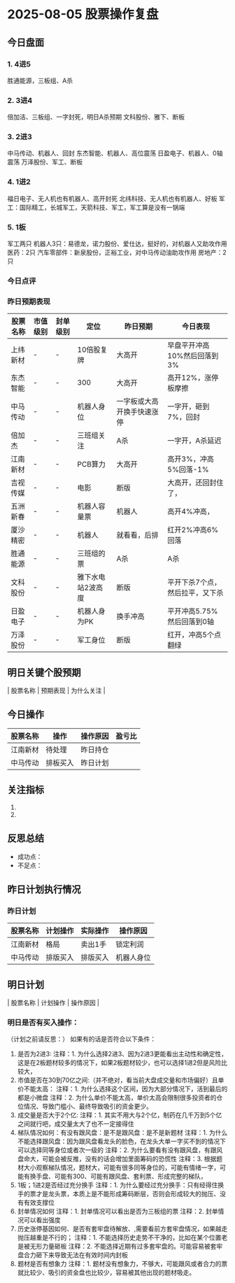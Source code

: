 # 2025-08-05 股票操作复盘

## 今日盘面
### 1. 4进5
胜通能源，三板组、A杀
### 2. 3进4
倍加洁、三板组、一字封死，明日A杀预期
文科股份、雅下、断板
### 3. 2进3
中马传动、机器人、回封
东杰智能、机器人、高位震荡
日盈电子、机器人、0轴震荡
万泽股份、军工、断板
### 4. 1进2
福日电子、无人机也有机器人、高开封死
北纬科技、无人机也有机器人、好板
军工：国际精工，长城军工，天箭科技、军工，军工算是没有一锅端
### 5. 1板
军工两只
机器人3只：易德龙，诺力股份、爱仕达，挺好的，对机器人又助攻作用
医药：2只
汽车零部件：新泉股份，正裕工业，对中马传动油助攻作用
房地产：2只
### 今日点评
### 昨日预期表现

| 股票名称 | 市值级别 | 封单级别 | 定位 | 昨日预期 | 今日表现 |
|---------|----------|----------|------|----------|----------|
| 上纬新材 | - | - | 10倍股复牌 | 大高开 | 早盘平开冲高10%然后回落到3% |
| 东杰智能 | - | - | 300 | 大高开 | 高开12%，涨停板摩擦 |
| 中马传动 | - | - | 机器人身位 | 一字板或大高开换手快速涨停 | 一字开，砸到7%，回封 |
| 倍加杰 | - | - | 三班组关注 | A杀 | 一字开，A杀延迟 |
| 江南新材 | - | - | PCB算力 | 大高开 | 高开3%，冲高5%回落-1% |
| 吉视传媒 | - | - | 电影 | 断版 | 大高开，还回封住了， |
| 五洲新春 | - | - | 机器人容量票 | 机器人 | 高开4%冲高， |
| 厦沙精密 | - | - | 机器人 | 就看看，后排 | 红开2%冲高6%回落 |
| 胜通能源 | - | - | 三班组的票 | A杀 | A杀 |
| 文科股份 | - | - | 雅下水电站2波高度 | 断版 | 平开下杀7个点，然后拉平，又下杀 |
| 日盈电子 | - | - | 机器人身为PK | 换手冲高 | 平开冲高5.75%然后回落到0轴 |
| 万泽股份 | - | - | 军工身位 | 断版 | 红开，冲高5个点翻绿 |

## 明日关键个股预期
| 股票名称 | 预期表现 | 为什么关注 |

## 今日操作

| 股票名称 | 操作 | 操作原因 | 盈亏比 |
|---------|------|----------|--------|
| 江南新材 | 待处理 | 昨日持仓 |  |
| 中马传动 | 排板买入 | 昨日计划 |  |

## 关注指标
1. 
2. 

## 反思总结
- 成功点：
- 不足点：

## 昨日计划执行情况
### 昨日计划

| 股票名称 | 计划操作 | 实际操作 | 操作原因 |
|---------|----------|----------|----------|
| 江南新材 | 格局 | 卖出1手 | 锁定利润 |
| 中马传动 | 排版买入 | 排版买入 | 机器人身位 |

## 明日计划
| 股票名称 | 计划操作 | 操作原因 |

### 明日是否有买入操作：
（计划之前请反思：）
如果有的话是否符合以下条件：
1. 是否为2进3:
   注释：1. 为什么选择2进3、因为2进3更能看出主动性和确定性，这是在2板题材较多的情况下，如果2板题材较少，也可以选择1进2但是风险比较大，
2. 市值是否在30到70亿之间:（并不绝对，看当前大盘成交量和市场偏好）且单价不能太高：
   注释：1. 为什么选择这个区间，因为大部分情况下，活到最后的都是小微盘
   注释：2. 为什么单价不能太高，单价太高会限制很多投资者的仓位情况、导致门槛小、最终导致吸引的资金更少。
3. 成交量是否大于2个亿:
   注释：1. 其实不用大与2个亿，制药在几千万到5个亿之间就行吧，成交量太大了也不一定接得住
4. 梯队情况如何：有没有跟风盘：是不是跟风盘：是不是新题材
   注释：1. 为什么不能选择跟风盘：因为跟风盘看龙头的脸色，在龙头大单一字买不到的情况下可以选择同等身位或者次一级的
   注释：2. 为什么要看有没有跟风盘，有跟风盘命大，可能会被反推，没有的话会增加里面筹码的恐慌性
   注释：3. 根据题材大小观察梯队情况，题材大，可能有很多同等身位的，可能有情绪一字，可能有换手盘、可能有300、可能有跟风盘、套利票、形成完整的梯队，
5. 1板；1进2是否经过充分换手
   注释：1. 为什么要经过充分换手：只有经得住换手的票才是龙头票，本质上是不能形成筹码断层，否则会形成较大的抛压、没有有效支撑位
6. 封单情况如何
   注释：1. 封单情况可以看出是否为三板组的票
   注释：2. 封单情况可以看出强度
7. 历史涨停基因如何、是否有套牢盘待解放、,需要看前方套牢盘情况，如果越走抛压越重是不行的；
   注释：1. 不能选择历史走势不干净的，比如在某个位置老是被无形力量砸板
   注释：2. 不能选择近期有过多套牢盘的。可能容易被套牢盘合力砸下来导致无法在有效时间内封板
8. 题材是否有想象力
   注释：1. 题材没有想象力，不够大，可能跟风或者合力的票就比较少、吸引的资金盘也比较少，容易被其他出现的题材吸走。

